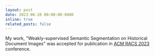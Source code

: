 ```yaml
---
layout: post
date: 2023-06-26 00:00:00-0400
inline: true
related_posts: false
---
```


My work, "Weakly-supervised Semantic Segmentation on Historical Document Images" was accepted for publication in [ACM RACS 2023](https://www.sigapp.org/RACS/RACS2023/) conference.
